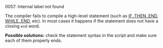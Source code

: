 <!doctype html>
<html lang="es">
<head>
	<title>Mensajes de Error</title>
	<meta charset="utf-8">
	<meta http-equiv="X-UA-Compatible" content="IE=edge">
	<meta name="viewport" content="width=device-width, initial-scale=1">
	<link rel="stylesheet" type="text/css" href="../../../style/style.css">
</head>
<body>
0057: Internal label not found

The compiler fails to compile a high-level statement (such as [IF..THEN..END](../../coding/conditions.md#high-level-constructs), [WHILE..END](../../coding/loops.md), etc). In most cases it happens if the statement does not have a closing `end` word.

**Possible solutions:** check the statement syntax in the script and make sure each of them properly ends.

<script src="../../../js/main.min.js"></script>